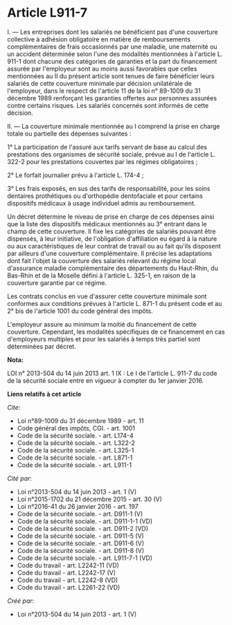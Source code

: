 # Article L911-7

I. ― Les entreprises dont les salariés ne bénéficient pas d'une couverture collective à adhésion obligatoire en matière de
remboursements complémentaires de frais occasionnés par une maladie, une maternité ou un accident déterminée selon l'une des
modalités mentionnées à l'article L. 911-1 dont chacune des catégories de garanties et la part du financement assurée par
l'employeur sont au moins aussi favorables que celles mentionnées au II du présent article sont tenues de faire bénéficier
leurs salariés de cette couverture minimale par décision unilatérale de l'employeur, dans le respect de l'article 11 de la
loi n° 89-1009 du 31 décembre 1989 renforçant les garanties offertes aux personnes assurées contre certains risques. Les
salariés concernés sont informés de cette décision. 

II. ― La couverture minimale mentionnée au I comprend la prise en charge totale ou partielle des dépenses suivantes : 

1° La participation de l'assuré aux tarifs servant de base au calcul des prestations des organismes de sécurité sociale,
prévue au I de l'article L. 322-2 pour les prestations couvertes par les régimes obligatoires ; 

2° Le forfait journalier prévu à l'article L. 174-4 ; 

3° Les frais exposés, en sus des tarifs de responsabilité, pour les soins dentaires prothétiques ou d'orthopédie dentofaciale
et pour certains dispositifs médicaux à usage individuel admis au remboursement. 

Un décret détermine le niveau de prise en charge de ces dépenses ainsi que la liste des dispositifs médicaux mentionnés au 3°
entrant dans le champ de cette couverture. Il fixe les catégories de salariés pouvant être dispensés, à leur initiative, de
l'obligation d'affiliation eu égard à la nature ou aux caractéristiques de leur contrat de travail ou au fait qu'ils
disposent par ailleurs d'une couverture complémentaire. Il précise les adaptations dont fait l'objet la couverture des
salariés relevant du régime local d'assurance maladie complémentaire des départements du Haut-Rhin, du Bas-Rhin et de la
Moselle défini à l'article L. 325-1, en raison de la couverture garantie par ce régime. 

Les contrats conclus en vue d'assurer cette couverture minimale sont conformes aux conditions prévues à l'article L. 871-1 du
présent code et au 2° bis de l'article 1001 du code général des impôts. 

L'employeur assure au minimum la moitié du financement de cette couverture. Cependant, les modalités spécifiques de ce
financement en cas d'employeurs multiples et pour les salariés à temps très partiel sont déterminées par décret.

**Nota:**

LOI n° 2013-504 du 14 juin 2013 art. 1 IX : Le I de l'article L. 911-7 du code de la sécurité sociale entre en vigueur à
compter du 1er janvier 2016.

**Liens relatifs à cet article**

_Cite_:

  - Loi n°89-1009 du 31 décembre 1989 - art. 11
  - Code général des impôts, CGI. - art. 1001
  - Code de la sécurité sociale. - art. L174-4
  - Code de la sécurité sociale. - art. L322-2
  - Code de la sécurité sociale. - art. L325-1
  - Code de la sécurité sociale. - art. L871-1
  - Code de la sécurité sociale. - art. L911-1

_Cité par_:

  - Loi n°2013-504 du 14 juin 2013 - art. 1 (V)
  - Loi n°2015-1702 du 21 décembre 2015 - art. 30 (V)
  - Loi n°2016-41 du 26 janvier 2016 - art. 197
  - Code de la sécurité sociale. - art. D911-1 (V)
  - Code de la sécurité sociale. - art. D911-1-1 (VD)
  - Code de la sécurité sociale. - art. D911-2 (VD)
  - Code de la sécurité sociale. - art. D911-5 (V)
  - Code de la sécurité sociale. - art. D911-6 (V)
  - Code de la sécurité sociale. - art. D911-8 (V)
  - Code de la sécurité sociale. - art. L911-7-1 (VD)
  - Code du travail - art. L2242-11 (VD)
  - Code du travail - art. L2242-17 (V)
  - Code du travail - art. L2242-8 (VD)
  - Code du travail - art. L2261-22 (VD)

_Créé par_:

  - Loi n°2013-504 du 14 juin 2013 - art. 1 (V)
